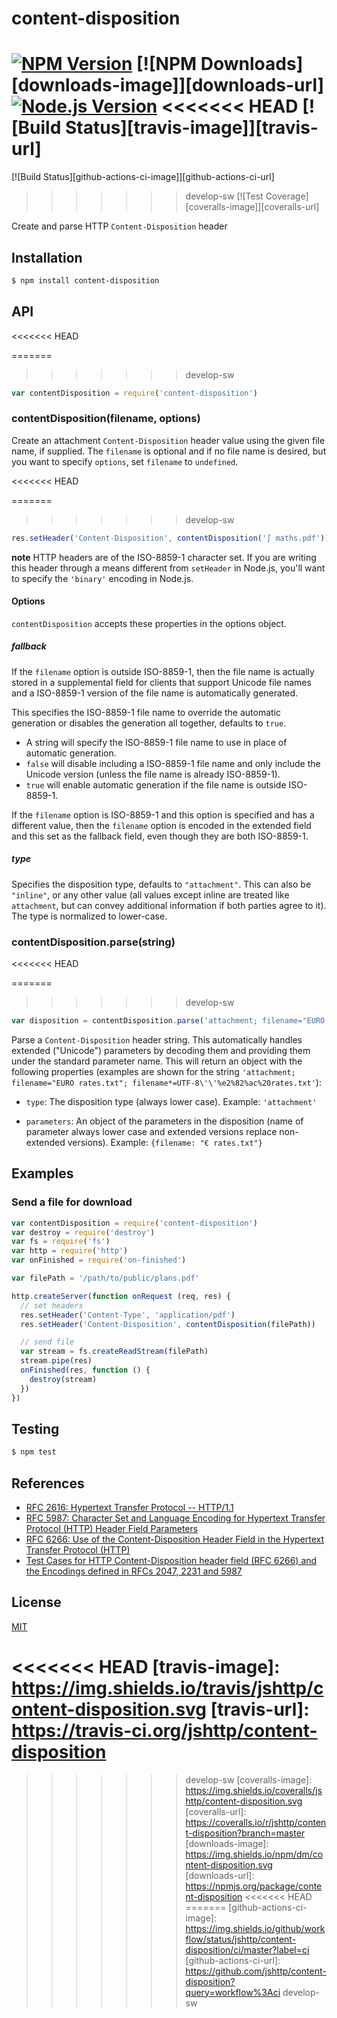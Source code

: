 # content-disposition

[![NPM Version][npm-image]][npm-url]
[![NPM Downloads][downloads-image]][downloads-url]
[![Node.js Version][node-version-image]][node-version-url]
<<<<<<< HEAD
[![Build Status][travis-image]][travis-url]
=======
[![Build Status][github-actions-ci-image]][github-actions-ci-url]
>>>>>>> develop-sw
[![Test Coverage][coveralls-image]][coveralls-url]

Create and parse HTTP `Content-Disposition` header

## Installation

```sh
$ npm install content-disposition
```

## API

<<<<<<< HEAD
<!-- eslint-disable no-unused-vars -->

=======
>>>>>>> develop-sw
```js
var contentDisposition = require('content-disposition')
```

### contentDisposition(filename, options)

Create an attachment `Content-Disposition` header value using the given file name,
if supplied. The `filename` is optional and if no file name is desired, but you
want to specify `options`, set `filename` to `undefined`.

<<<<<<< HEAD
<!-- eslint-disable no-undef -->

=======
>>>>>>> develop-sw
```js
res.setHeader('Content-Disposition', contentDisposition('∫ maths.pdf'))
```

**note** HTTP headers are of the ISO-8859-1 character set. If you are writing this
header through a means different from `setHeader` in Node.js, you'll want to specify
the `'binary'` encoding in Node.js.

#### Options

`contentDisposition` accepts these properties in the options object.

##### fallback

If the `filename` option is outside ISO-8859-1, then the file name is actually
stored in a supplemental field for clients that support Unicode file names and
a ISO-8859-1 version of the file name is automatically generated.

This specifies the ISO-8859-1 file name to override the automatic generation or
disables the generation all together, defaults to `true`.

  - A string will specify the ISO-8859-1 file name to use in place of automatic
    generation.
  - `false` will disable including a ISO-8859-1 file name and only include the
    Unicode version (unless the file name is already ISO-8859-1).
  - `true` will enable automatic generation if the file name is outside ISO-8859-1.

If the `filename` option is ISO-8859-1 and this option is specified and has a
different value, then the `filename` option is encoded in the extended field
and this set as the fallback field, even though they are both ISO-8859-1.

##### type

Specifies the disposition type, defaults to `"attachment"`. This can also be
`"inline"`, or any other value (all values except inline are treated like
`attachment`, but can convey additional information if both parties agree to
it). The type is normalized to lower-case.

### contentDisposition.parse(string)

<<<<<<< HEAD
<!-- eslint-disable no-undef, no-unused-vars -->

=======
>>>>>>> develop-sw
```js
var disposition = contentDisposition.parse('attachment; filename="EURO rates.txt"; filename*=UTF-8\'\'%e2%82%ac%20rates.txt')
```

Parse a `Content-Disposition` header string. This automatically handles extended
("Unicode") parameters by decoding them and providing them under the standard
parameter name. This will return an object with the following properties (examples
are shown for the string `'attachment; filename="EURO rates.txt"; filename*=UTF-8\'\'%e2%82%ac%20rates.txt'`):

 - `type`: The disposition type (always lower case). Example: `'attachment'`

 - `parameters`: An object of the parameters in the disposition (name of parameter
   always lower case and extended versions replace non-extended versions). Example:
   `{filename: "€ rates.txt"}`

## Examples

### Send a file for download

```js
var contentDisposition = require('content-disposition')
var destroy = require('destroy')
var fs = require('fs')
var http = require('http')
var onFinished = require('on-finished')

var filePath = '/path/to/public/plans.pdf'

http.createServer(function onRequest (req, res) {
  // set headers
  res.setHeader('Content-Type', 'application/pdf')
  res.setHeader('Content-Disposition', contentDisposition(filePath))

  // send file
  var stream = fs.createReadStream(filePath)
  stream.pipe(res)
  onFinished(res, function () {
    destroy(stream)
  })
})
```

## Testing

```sh
$ npm test
```

## References

- [RFC 2616: Hypertext Transfer Protocol -- HTTP/1.1][rfc-2616]
- [RFC 5987: Character Set and Language Encoding for Hypertext Transfer Protocol (HTTP) Header Field Parameters][rfc-5987]
- [RFC 6266: Use of the Content-Disposition Header Field in the Hypertext Transfer Protocol (HTTP)][rfc-6266]
- [Test Cases for HTTP Content-Disposition header field (RFC 6266) and the Encodings defined in RFCs 2047, 2231 and 5987][tc-2231]

[rfc-2616]: https://tools.ietf.org/html/rfc2616
[rfc-5987]: https://tools.ietf.org/html/rfc5987
[rfc-6266]: https://tools.ietf.org/html/rfc6266
[tc-2231]: http://greenbytes.de/tech/tc2231/

## License

[MIT](LICENSE)

[npm-image]: https://img.shields.io/npm/v/content-disposition.svg
[npm-url]: https://npmjs.org/package/content-disposition
[node-version-image]: https://img.shields.io/node/v/content-disposition.svg
[node-version-url]: https://nodejs.org/en/download
<<<<<<< HEAD
[travis-image]: https://img.shields.io/travis/jshttp/content-disposition.svg
[travis-url]: https://travis-ci.org/jshttp/content-disposition
=======
>>>>>>> develop-sw
[coveralls-image]: https://img.shields.io/coveralls/jshttp/content-disposition.svg
[coveralls-url]: https://coveralls.io/r/jshttp/content-disposition?branch=master
[downloads-image]: https://img.shields.io/npm/dm/content-disposition.svg
[downloads-url]: https://npmjs.org/package/content-disposition
<<<<<<< HEAD
=======
[github-actions-ci-image]: https://img.shields.io/github/workflow/status/jshttp/content-disposition/ci/master?label=ci
[github-actions-ci-url]: https://github.com/jshttp/content-disposition?query=workflow%3Aci
>>>>>>> develop-sw
